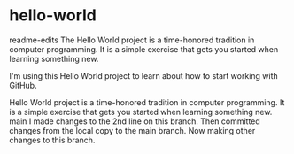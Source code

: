 # hello-world
readme-edits
The Hello World project is a time-honored tradition in computer programming. It is a simple exercise that gets you started when learning something new.

I'm using this Hello World project to learn about how to start working with GitHub.

Hello World project is a time-honored tradition in computer programming. It is a simple exercise that gets you started when learning something new.
main
I made changes to the 2nd line on this branch. Then committed changes from the local copy to the main branch. Now making other changes to this branch.